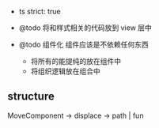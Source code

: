 -   ts strict: true

-   @todo 将和样式相关的代码放到 view 层中

-   @todo 组件化 组件应该是不依赖任何东西
    -   将所有的能提纯的放在组件中
    -   将组织逻辑放在组合中

## structure

MoveComponent -> displace -> path | fun
